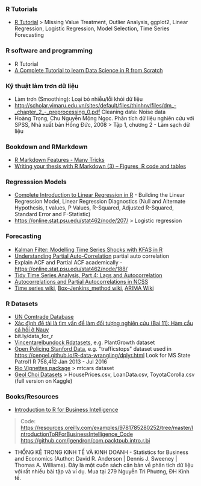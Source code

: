 ### R Tutorials
- [R Tutorial](http://r-statistics.co/R-Tutorial.html) > Missing Value Treatment, Outlier Analysis, ggplot2, Linear Regression, Logistic Regression, Model Selection, Time Series Forecasting

### R software and programming
- R Tutorial
- [A Complete Tutorial to learn Data Science in R from Scratch](https://www.analyticsvidhya.com/blog/2016/02/complete-tutorial-learn-data-science-scratch/)

### Kỹ thuật làm trơn dữ liệu
- Làm trơn (Smoothing): Loại bỏ nhiễu/lỗi khỏi dữ liệu
- http://scholar.vimaru.edu.vn/sites/default/files/thinhnv/files/dm_-_chapter_2_-_preprocessing_0.pdf
Cleaning data: Noise data
- Hoàng Trọng, Chu Nguyễn Mộng Ngọc. Phân tích dữ liệu nghiên cứu với SPSS, Nhà xuất bản Hồng Đức, 2008 > Tập 1, chương 2 - Làm sạch dữ liệu

### Bookdown and RMarkdown
- [R Markdown Features - Many Tricks](https://yongfu.name/Rmd_ref/)
- [Writing your thesis with R Markdown (3) – Figures, R code and tables](https://rosannavanhespenresearch.wordpress.com/2016/03/18/writing-your-thesis-with-r-markdown-3-figures-r-code-and-tables/)

### Regresssion Models
- [Complete Introduction to Linear Regression in R](https://www.machinelearningplus.com/machine-learning/complete-introduction-linear-regression-r/) - Building the Linear Regression Model, Linear Regression Diagnostics (Null and Alternate Hypothesis, t values, P Values, R-Squared, Adjusted R-Squared, Standard Error and F-Statistic)
- https://online.stat.psu.edu/stat462/node/207/ > Logistic regression

### Forecasting
- [Kalman Filter: Modelling Time Series Shocks with KFAS in R](https://medium.com/@firstclassanalyticsmg/kalman-filter-modelling-time-series-shocks-with-kfas-in-r-3f197868966b)
- [Understanding Partial Auto-Correlation](https://towardsdatascience.com/understanding-partial-auto-correlation-fa39271146ac) partial auto correlation
- Explain ACF and Partial ACF academically - https://online.stat.psu.edu/stat462/node/188/
- [Tidy Time Series Analysis, Part 4: Lags and Autocorrelation](https://www.business-science.io/timeseries-analysis/2017/08/30/tidy-timeseries-analysis-pt-4.html)
- [Autocorrelations and Partial Autocorrelations in NCSS](http://ncss.wpengine.netdna-cdn.com/wp-content/themes/ncss/pdf/Procedures/NCSS/Autocorrelations.pdf)
- [Time series wiki](https://en.wikipedia.org/wiki/Time_series), [Box–Jenkins_method wiki](https://en.wikipedia.org/wiki/Box-Jenkins_method), [ARIMA Wiki](https://en.wikipedia.org/wiki/Autoregressive_integrated_moving_average)

### R Datasets
- [UN Comtrade Database](https://comtrade.un.org/)
- [Xác định đề tài là tìm vấn đề làm đối tượng nghiên cứu (Bai 11): Hàm cầu cá hồi ở Nauy](http://cesti.gov.vn/tai-lieu/240110/4/-X%C3%A2y-d%E1%BB%B1ng-m%C3%B4-h%C3%ACnh-h%C3%A0m-c%E1%BA%A7u-s%E1%BA%A3n-ph%E1%BA%A9m-c%C3%A1-H%E1%BB%93i-c%E1%BB%A7a-Na---Uy-%E1%BB%9F-Vi%E1%BB%87t-Nam---Ph%E1%BA%A1m-Th%C3%A0nh-Th%C3%A1i-----)
- bit.ly/data_for_r
- [Vincentarelbundock Rdatasets](https://vincentarelbundock.github.io/Rdatasets/datasets.html), e.g. PlantGrowth dataset
- [Open Policing Stanford Data](https://openpolicing.stanford.edu/data/), e.g. "trafficstops" dataset used in https://cengel.github.io/R-data-wrangling/dplyr.html
Look for MS State Patrol1	 R	758,412	Jan 2013 - Jul 2016
- [Rio Vignettes package](https://cran.r-project.org/web/packages/rio/vignettes/rio.html#data_export) > mtcars dataset
- [Geol Choi Datasets](https://github.com/gchoi/Dataset) > HousePrices.csv, LoanData.csv, ToyotaCorolla.csv (full version on Kaggle)

### Books/Resources
- [Introduction to R for Business Intelligence](https://resources.oreilly.com/examples/9781785280252)
> Code: 
https://resources.oreilly.com/examples/9781785280252/tree/master/IntroductionToRForBusinessIntelligence_Code
https://github.com/jgendron/com.packtpub.intro.r.bi
- THỐNG KÊ TRONG KINH TẾ VÀ KINH DOANH - Statistics for Business and Economics (Author: David R. Anderson | Dennis J. Sweeney | Thomas A. Williams). Đây là một cuốn sách căn bản về phân tích dữ liệu với rất nhiều bài tập và ví dụ. Mua tại 279 Nguyễn Tri Phương, ĐH Kinh tế.
